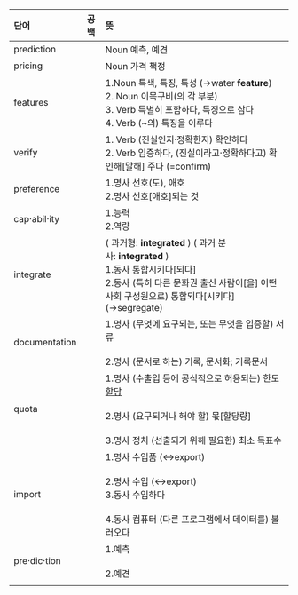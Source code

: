 
| 단어            | 공백  | 뜻                                                                                                                                     |
| :------------ | --- | :------------------------------------------------------------------------------------------------------------------------------------ |
| prediction    |     | Noun 예측, 예견                                                                                                                           |
| pricing       |     | Noun 가격 책정                                                                                                                            |
| features      |     | 1.Noun 특색, 특징, 특성 (→water **feature**) <br> 2. Noun 이목구비(의 각 부분) <br> 3. Verb 특별히 포함하다, 특징으로 삼다 <br> 4. Verb (~의) 특징을 이루다             |
| verify        |     | 1. Verb (진실인지·정확한지) 확인하다 <br>2. Verb 입증하다, (진실이라고·정확하다고) 확인해[말해] 주다 (=confirm)                                                        |
| preference    |     | 1.명사 선호(도), 애호    <br>2.명사 선호[애호]되는 것                                                                                                 |
| cap·abil·ity  |     | 1.능력<br>2.역량                                                                                                                          |
| integrate     |     | ( 과거형: **integrated** ) ( 과거 분사: **integrated** ) <br>1.동사 통합시키다[되다]<br>2.동사 (특히 다른 문화권 출신 사람이[을] 어떤 사회 구성원으로) 통합되다[시키다] (→segregate) |
| documentation |     | 1.명사 (무엇에 요구되는, 또는 무엇을 입증할) 서류<br>    <br>2.명사 (문서로 하는) 기록, 문서화; 기록문서                                                                 |
| quota         |     | 1.명사 (수출입 등에 공식적으로 허용되는) 한도[할당](량)<br>    <br>2.명사 (요구되거나 해야 할) 몫[할당량]<br>    <br>3.명사 정치 (선출되기 위해 필요한) 최소 득표수                        |
| import        |     | 1.명사 수입품 (↔export)<br>    <br>2.명사 수입 (↔export)<br>3.동사 수입하다<br>    <br>4.동사 컴퓨터 (다른 프로그램에서 데이터를) 불러오다                                |
| pre·dic·tion  |     | 1.예측<br><br>2.예견                                                                                                                      |
|               |     |                                                                                                                                       |
